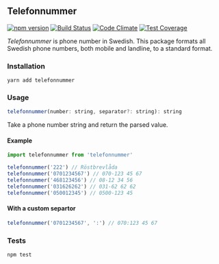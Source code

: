 ## Telefonnummer

[![npm version](https://badge.fury.io/js/telefonnummer.svg)](https://badge.fury.io/js/telefonnummer)
[![Build Status](https://travis-ci.org/believer/telefonnummer.png?branch=master)](https://travis-ci.org/believer/telefonnummer)
[![Code Climate](https://codeclimate.com/github/believer/telefonnummer/badges/gpa.svg)](https://codeclimate.com/github/believer/telefonnummer)
[![Test Coverage](https://codeclimate.com/github/believer/telefonnummer/badges/coverage.svg)](https://codeclimate.com/github/believer/telefonnummer/coverage)

_Telefonnummer_ is phone number in Swedish. This package formats all Swedish phone numbers, both mobile and landline, to a standard format.

### Installation
```
yarn add telefonnummer
```

### Usage
```js
telefonnummer(number: string, separator?: string): string
```

Take a phone number string and return the parsed value.

#### Example
```js
import telefonnummer from 'telefonnummer'

telefonnummer('222') // Röstbrevlåda
telefonnummer('0701234567') // 070-123 45 67
telefonnummer('468123456') // 08-12 34 56
telefonnummer('031626262') // 031-62 62 62
telefonnummer('050012345') // 0500-123 45
```

#### With a custom separtor
```js
telefonnummer('0701234567', ':') // 070:123 45 67
```

### Tests
```
npm test
```
